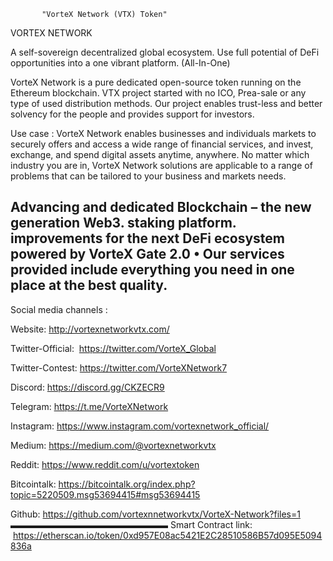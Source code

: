            "VorteX Network (VTX) Token"

 
VORTEX NETWORK

A self-sovereign decentralized global ecosystem. Use full potential of DeFi opportunities into a one vibrant platform. (All-In-One)

VorteX Network is a pure dedicated open-source token running on the Ethereum blockchain. VTX project started with no ICO, Prea-sale or any type of used distribution methods. Our project enables trust-less and better solvency for the people and provides support for investors.

Use case :
VorteX Network enables businesses and individuals markets to securely offers and access a wide range of financial services, and invest, exchange, and spend digital assets anytime, anywhere.
No matter which industry you are in, VorteX Network solutions are applicable to a range of problems that can be tailored to your business and markets needs.

Advancing and dedicated Blockchain – the new generation Web3. staking platform. improvements for the next DeFi ecosystem powered by VorteX Gate 2.0
• Our services provided include everything you need in one place at the best quality.
------------------------
Social media channels :

Website: 
http://vortexnetworkvtx.com/

Twitter-Official:  https://twitter.com/VorteX_Global

Twitter-Contest: 
https://twitter.com/VorteXNetwork7

Discord: https://discord.gg/CKZECR9

Telegram: 
https://t.me/VorteXNetwork

Instagram: https://www.instagram.com/vortexnetwork_official/ 

Medium: https://medium.com/@vortexnetworkvtx

Reddit: https://www.reddit.com/u/vortextoken

Bitcointalk:
https://bitcointalk.org/index.php?topic=5220509.msg53694415#msg53694415

Github:
https://github.com/vortexnnetworkvtx/VorteX-Network?files=1
▬▬▬▬▬▬▬▬▬▬▬▬▬▬▬▬▬▬
Smart Contract link:
 https://etherscan.io/token/0xd957E08ac5421E2C28510586B57d095E5094836a

